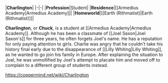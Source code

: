 |**Charlington**|
|-|-|
|**Profession**|Student|
|**Residence**|[[Armedius Academy\|Armedius Academy]]|
|**Homeworld**|[[Earth (Rithmatist)\|Earth (Rithmatist)]]|

**Charlington**, or **Chuck**, is a student at [[Armedius Academy\|Armedius Academy]]. Although he has been a classmate of [[Joel Saxon\|Joel Saxon's]] for three years, he often forgets Joel's name. He has a reputation for only paying attention to girls.
Charlie was angry that he couldn't take his history final early due to the disappearance of [[Lilly Whiting\|Lilly Whiting]], as he wanted to go join his family in Europe. After explaining the situation to Joel, he was unmollified by Joel's attempt to placate him and moved off to complain to a different group of students instead.



https://coppermind.net/wiki/Charlington